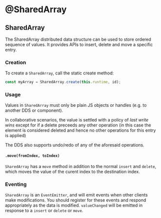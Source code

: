 # @SharedArray

## SharedArray

The SharedArray distributed data structure can be used to store ordered sequence of values. It provides APIs to insert, delete and move a specific entry.

### Creation

To create a `SharedArray`, call the static create method:

```typescript
const myArray = SharedArray.create(this.runtime, id);
```

### Usage

Values in `SharedArray` must only be plain JS objects or handles (e.g. to another DDS or component).

In collaborative scenarios, the value is settled with a policy of _last write wins_ except for if a delete preceeds any other operation (in this case the element is considered deleted and hence no other operations for this entry is applied)

The DDS also supports undo/redo of any of the aforesaid operations.

#### `.move(fromIndex, toIndex)`

`SharedArray` has a `move` method in addition to the normal `insert` and `delete`, which moves the value of the curent index to the destination index.

### Eventing

`SharedArray` is an `EventEmitter`, and will emit events when other clients make modifications.  You should register for these events and respond appropriately as the data is modified.  `valueChanged` will be emitted in response to a `insert` or `delete` or `move`.
